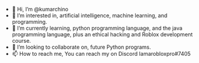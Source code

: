 - 👋 Hi, I’m @kumarchino
- 👀 I’m interested in, artificial intelligence, machine learning, and programming.
- 🌱 I’m currently learning, python programming language, and the java programming language, plus an ethical hacking and Roblox development course.
- 💞️ I’m looking to collaborate on, future Python programs.
- 📫 How to reach me, You can reach my on Discord Iamarobloxpro#7405

<!---
kumarchino/kumarchino is a ✨ special ✨ repository because its `README.md` (this file) appears on your GitHub profile.
You can click the Preview link to take a look at your changes.
--->
